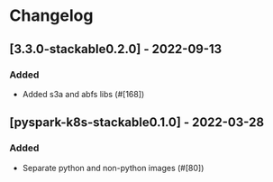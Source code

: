 # Changelog

## [3.3.0-stackable0.2.0] - 2022-09-13

### Added

- Added s3a and abfs libs (#[168])

[#168]: https://github.com/stackabletech/docker-images/pull/168

## [pyspark-k8s-stackable0.1.0] - 2022-03-28

### Added

- Separate python and non-python images (#[80])

[#80]: https://github.com/stackabletech/docker-images/pull/80
